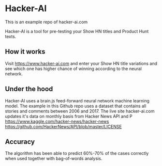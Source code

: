 # Hacker-AI

This is an example repo of hacker-ai.com

Hacker-AI is a tool for pre-testing your Show HN titles and Product Hunt texts. 

## How it works

Visit https://www.hacker-ai.com and enter your Show HN title variations and see which one has higher chance of winning according to the neural network.

## Under the hood

Hacker-AI uses a brain.js feed-forward neural network machine learning model. The example in this Github repo uses a dataset that contains all stories and comments between 2006 and 2017. The live site hacker-ai.com updates it's data on monthly basis from Hacker News API and P
https://www.kaggle.com/hacker-news/hacker-news
https://github.com/HackerNews/API/blob/master/LICENSE

## Accuracy

The algorithm has been able to predict 60%-70% of the cases correctly when used together with bag-of-words analysis.
